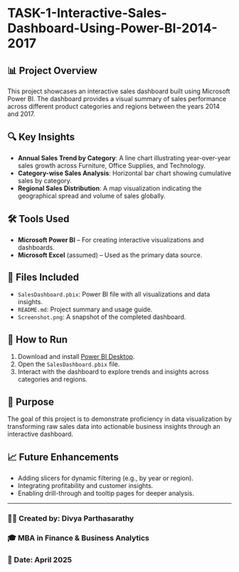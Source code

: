 # TASK-1-Interactive-Sales-Dashboard-Using-Power-BI-2014-2017


## 📊 Project Overview

This project showcases an interactive sales dashboard built using Microsoft Power BI. The dashboard provides a visual summary of sales performance across different product categories and regions between the years 2014 and 2017.

## 🔍 Key Insights

- **Annual Sales Trend by Category**: A line chart illustrating year-over-year sales growth across Furniture, Office Supplies, and Technology.
- **Category-wise Sales Analysis**: Horizontal bar chart showing cumulative sales by category.
- **Regional Sales Distribution**: A map visualization indicating the geographical spread and volume of sales globally.

## 🛠 Tools Used

- **Microsoft Power BI** – For creating interactive visualizations and dashboards.
- **Microsoft Excel** (assumed) – Used as the primary data source.

## 📁 Files Included

- `SalesDashboard.pbix`: Power BI file with all visualizations and data insights.
- `README.md`: Project summary and usage guide.
- `Screenshot.png`: A snapshot of the completed dashboard.

## 🚀 How to Run

1. Download and install [Power BI Desktop](https://powerbi.microsoft.com/desktop/).
2. Open the `SalesDashboard.pbix` file.
3. Interact with the dashboard to explore trends and insights across categories and regions.

## 📌 Purpose

The goal of this project is to demonstrate proficiency in data visualization by transforming raw sales data into actionable business insights through an interactive dashboard.

## 📈 Future Enhancements

- Adding slicers for dynamic filtering (e.g., by year or region).
- Integrating profitability and customer insights.
- Enabling drill-through and tooltip pages for deeper analysis.

---

### 👩‍💻 Created by: **Divya Parthasarathy**
### 🎓 MBA in Finance & Business Analytics 
### 📅 Date: April 2025
